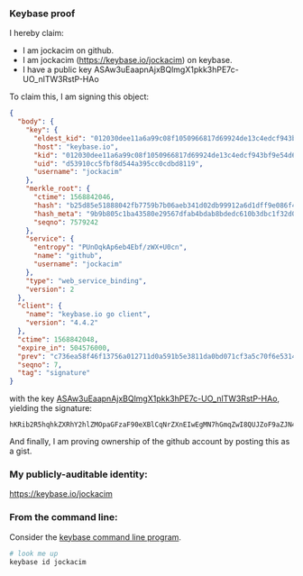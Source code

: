 ### Keybase proof

I hereby claim:

  * I am jockacim on github.
  * I am jockacim (https://keybase.io/jockacim) on keybase.
  * I have a public key ASAw3uEaapnAjxBQlmgX1pkk3hPE7c-UO_nlTW3RstP-HAo

To claim this, I am signing this object:

```json
{
  "body": {
    "key": {
      "eldest_kid": "012030dee11a6a99c08f1050966817d69924de13c4edcf943bf9e54d6dd1b2d3fe1c0a",
      "host": "keybase.io",
      "kid": "012030dee11a6a99c08f1050966817d69924de13c4edcf943bf9e54d6dd1b2d3fe1c0a",
      "uid": "d53910cc5fbf8d544a395cc0cdbd8119",
      "username": "jockacim"
    },
    "merkle_root": {
      "ctime": 1568842046,
      "hash": "b25d85e51888042fb7759b7b06aeb341d02db99912a6d1dff9e086f40132da1c7212a9e45bdc1fc765d9f784c16af14cea116209d1358c882a175fbac14023dd",
      "hash_meta": "9b9b805c1ba43580e29567dfab4bdab8bdedc610b3dbc1f32d033ecd2021741a",
      "seqno": 7579242
    },
    "service": {
      "entropy": "PUnOqkAp6eb4Ebf/zWX+U0cn",
      "name": "github",
      "username": "jockacim"
    },
    "type": "web_service_binding",
    "version": 2
  },
  "client": {
    "name": "keybase.io go client",
    "version": "4.4.2"
  },
  "ctime": 1568842048,
  "expire_in": 504576000,
  "prev": "c736ea58f46f13756a012711d0a591b5e3811da0bd071cf3a5c70f6e53148c48",
  "seqno": 7,
  "tag": "signature"
}
```

with the key [ASAw3uEaapnAjxBQlmgX1pkk3hPE7c-UO_nlTW3RstP-HAo](https://keybase.io/jockacim), yielding the signature:

```
hKRib2R5hqhkZXRhY2hlZMOpaGFzaF90eXBlCqNrZXnEIwEgMN7hGmqZwI8QUJZoF9aZJN4TxO3PlDv55U1t0bLT/hwKp3BheWxvYWTESpcCB8QgxzbqWPRvE3VqAScR0KWRteOBHaC9BxzzpccPblMUjEjEIKRRuH1obHIfIpRlzZ8HQPXh1PfazXBxRuFIXbd3FmQQAgHCo3NpZ8RADlBCn4ksVzhVXzn8jlD+ZF/i3X1vq/Rb3edY/XDqUui+PMctk8eQMpe8RCgyL5jUJHxyFXJnw6U9CPOf/gLIAahzaWdfdHlwZSCkaGFzaIKkdHlwZQildmFsdWXEIOhoizBcp+qth5DFQ3LTyqPZQDc5/tozFQvrKqrOInPho3RhZ80CAqd2ZXJzaW9uAQ==

```

And finally, I am proving ownership of the github account by posting this as a gist.

### My publicly-auditable identity:

https://keybase.io/jockacim

### From the command line:

Consider the [keybase command line program](https://keybase.io/download).

```bash
# look me up
keybase id jockacim
```
